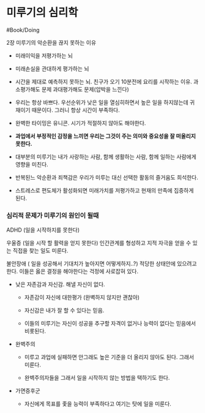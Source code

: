 # 미루기의 심리학

#Book/Doing



2장 미루기의 악순환을 끊지 못하는 이유

- 미래이익을 저평가하는 뇌

- 미래손실을 관대하게 평가하는 뇌

- 시간을 제대로 예측하지 못하는 뇌. 친구가 오기 10분전에 요리를 시작하는 이유. 과소평가해도 문제 과대평가해도 문제(압박을 느낀다)

- 우리는 항상 바쁘다. 우선순위가 낮은 일을 열심히하면서 높은 일을 하지않는데 귀재이기 때문이다. 그러니 항상 시간이 부족하다.

- 완벽한 타이밍은 유니콘. 시기가 적절하지 않아도 해야한다. 

- **과업에서 부정적인 감정을 느끼면 우리는 그것이 주는 의미와 중요성을 잘 떠올리지 못한다.** 

- 대부분의 미루기는 내가 사랑하는 사람, 함께 생활하는 사람, 함께 일하는 사람에게 영향을 미친다.

- 반복된느 악순환과 죄책감은 우리가 미루는 대신 선택한 활동의 즐거움도 희석한다.

- 스트레스로 편도체가 활성화되면 미래가치를 저평가하고 현재의 만족에 집중하게 된다.

### 심리적 문제가 미루기의 원인이 될때

ADHD (일을 시작하지를 못한다)

우울증 (일을 시작 할 활력을 얻지 못한다) 인간관계를 형성하고 지적 자극을 얻을 수 있는 직접을 찾는 일도 미룬다.

불안장애 ( 일을 성공해서 기대치가 높아지면 어떻게하지..?) 적당한 상태안에 있으려고 한다. 이들은 옳은 결정을 해야한다는 걱정에 사로잡혀 있다. 

* 낮은 자존감과 자신감. 해낼 자신이 없다.

	* 자존감이 자신에 대한평가 (완벽하지 않지만 괜찮아)

	* 자신감은 내가 잘 할 수 있다는 믿음.

	* 이들의 미루기는 자신이 성공을 추구할 자격이 없거나 능력이 없다는 믿음에서 비롯된다.

* 완벽주의

	* 미루고 과업에 실패하면 안그래도 높은 기준을 더 올리지 않아도 된다. 그래서 미룬다.

	* 완벽주의자들을 그래서 일을 시작하지 않는 방법을 택하기도 한다.

* 가면증후군

	* 자신에게 목표를 좇을 능력이 부족하다고 여기는 탓에 일을 미룬다.